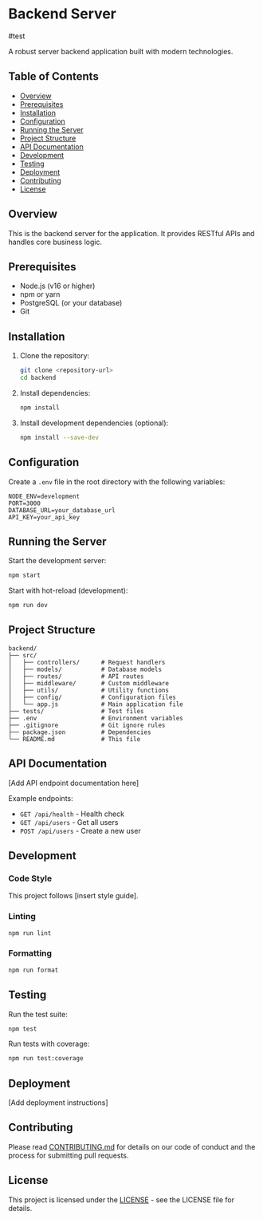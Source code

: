 # Backend Server
#test

A robust server backend application built with modern technologies.

## Table of Contents

- [Overview](#overview)
- [Prerequisites](#prerequisites)
- [Installation](#installation)
- [Configuration](#configuration)
- [Running the Server](#running-the-server)
- [Project Structure](#project-structure)
- [API Documentation](#api-documentation)
- [Development](#development)
- [Testing](#testing)
- [Deployment](#deployment)
- [Contributing](#contributing)
- [License](#license)

## Overview

This is the backend server for the application. It provides RESTful APIs and handles core business logic.

## Prerequisites

- Node.js (v16 or higher)
- npm or yarn
- PostgreSQL (or your database)
- Git

## Installation

1. Clone the repository:
   ```bash
   git clone <repository-url>
   cd backend
   ```

2. Install dependencies:
   ```bash
   npm install
   ```

3. Install development dependencies (optional):
   ```bash
   npm install --save-dev
   ```

## Configuration

Create a `.env` file in the root directory with the following variables:

```env
NODE_ENV=development
PORT=3000
DATABASE_URL=your_database_url
API_KEY=your_api_key
```

## Running the Server

Start the development server:
```bash
npm start
```

Start with hot-reload (development):
```bash
npm run dev
```

## Project Structure

```
backend/
├── src/
│   ├── controllers/      # Request handlers
│   ├── models/           # Database models
│   ├── routes/           # API routes
│   ├── middleware/       # Custom middleware
│   ├── utils/            # Utility functions
│   ├── config/           # Configuration files
│   └── app.js            # Main application file
├── tests/                # Test files
├── .env                  # Environment variables
├── .gitignore            # Git ignore rules
├── package.json          # Dependencies
└── README.md             # This file
```

## API Documentation

[Add API endpoint documentation here]

Example endpoints:
- `GET /api/health` - Health check
- `GET /api/users` - Get all users
- `POST /api/users` - Create a new user

## Development

### Code Style

This project follows [insert style guide].

### Linting

```bash
npm run lint
```

### Formatting

```bash
npm run format
```

## Testing

Run the test suite:
```bash
npm test
```

Run tests with coverage:
```bash
npm run test:coverage
```

## Deployment

[Add deployment instructions]

## Contributing

Please read [CONTRIBUTING.md](./CONTRIBUTING.md) for details on our code of conduct and the process for submitting pull requests.

## License

This project is licensed under the [LICENSE](./LICENSE) - see the LICENSE file for details.
